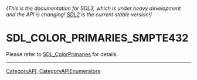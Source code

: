 ###### (This is the documentation for SDL3, which is under heavy development and the API is changing! [SDL2](https://wiki.libsdl.org/SDL2/) is the current stable version!)
# SDL_COLOR_PRIMARIES_SMPTE432

Please refer to [SDL_ColorPrimaries](SDL_ColorPrimaries) for details.

----
[CategoryAPI](CategoryAPI), [CategoryAPIEnumerators](CategoryAPIEnumerators)

